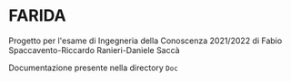 # FARIDA
Progetto per l'esame di Ingegneria della Conoscenza 2021/2022 di Fabio Spaccavento-Riccardo Ranieri-Daniele Saccà

Documentazione presente nella directory ```Doc```
